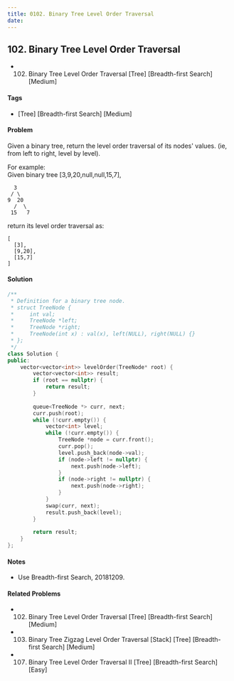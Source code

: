 ```yaml
---
title: 0102. Binary Tree Level Order Traversal
date: 
---
```


## 102. Binary Tree Level Order Traversal
- 102. Binary Tree Level Order Traversal [Tree] [Breadth-first Search] [Medium]

#### Tags
- [Tree] [Breadth-first Search] [Medium]

#### Problem
Given a binary tree, return the level order traversal of its nodes' values. (ie, from left to right, level by level).

For example:  
Given binary tree [3,9,20,null,null,15,7],

      3
     / \
    9  20
      /  \
     15   7

return its level order traversal as:

    [
      [3],
      [9,20],
      [15,7]
    ]

#### Solution
``` C++
/**
 * Definition for a binary tree node.
 * struct TreeNode {
 *     int val;
 *     TreeNode *left;
 *     TreeNode *right;
 *     TreeNode(int x) : val(x), left(NULL), right(NULL) {}
 * };
 */
class Solution {
public:
    vector<vector<int>> levelOrder(TreeNode* root) {
        vector<vector<int>> result;
        if (root == nullptr) {
            return result;
        }
        
        queue<TreeNode *> curr, next;
        curr.push(root);
        while (!curr.empty()) {
            vector<int> level;
            while (!curr.empty()) {
                TreeNode *node = curr.front();
                curr.pop();
                level.push_back(node->val);
                if (node->left != nullptr) {
                    next.push(node->left);
                }
                if (node->right != nullptr) {
                    next.push(node->right);
                }
            }
            swap(curr, next);
            result.push_back(level);
        }
        
        return result;
    }
};
```

#### Notes
- Use Breadth-first Search, 20181209.

#### Related Problems
- 102. Binary Tree Level Order Traversal [Tree] [Breadth-first Search] [Medium]
- 103. Binary Tree Zigzag Level Order Traversal [Stack] [Tree] [Breadth-first Search] [Medium]
- 107. Binary Tree Level Order Traversal II [Tree] [Breadth-first Search] [Easy]
